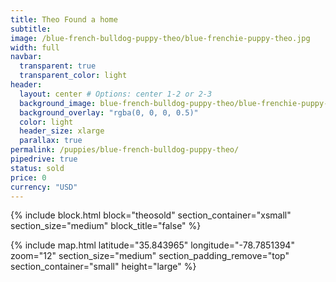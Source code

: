 ```yaml
---
title: Theo Found a home
subtitle: 
image: /blue-french-bulldog-puppy-theo/blue-frenchie-puppy-theo.jpg
width: full
navbar:
  transparent: true
  transparent_color: light
header:
  layout: center # Options: center 1-2 or 2-3
  background_image: blue-french-bulldog-puppy-theo/blue-frenchie-puppy-theo.jpg
  background_overlay: "rgba(0, 0, 0, 0.5)"
  color: light
  header_size: xlarge
  parallax: true
permalink: /puppies/blue-french-bulldog-puppy-theo/
pipedrive: true
status: sold
price: 0
currency: "USD"
---
```


{% include block.html 
  block="theosold"
  section_container="xsmall"
  section_size="medium"
  block_title="false"
%}

{% include map.html 
  latitude="35.843965" 
  longitude="-78.7851394" 
  zoom="12" 
  section_size="medium"
  section_padding_remove="top"
  section_container="small"
  height="large"
%}



<script type="application/ld+json">
{
  "@context": "https://schema.org/",
  "@type": "Product",
  "name": "Theo Found a home",
  "offers": {
    "@type": "Offer",
    "priceCurrency": "USD",
    "price": "0",
    "availability": "https://schema.org/SoldOut"
  }
}
</script>
